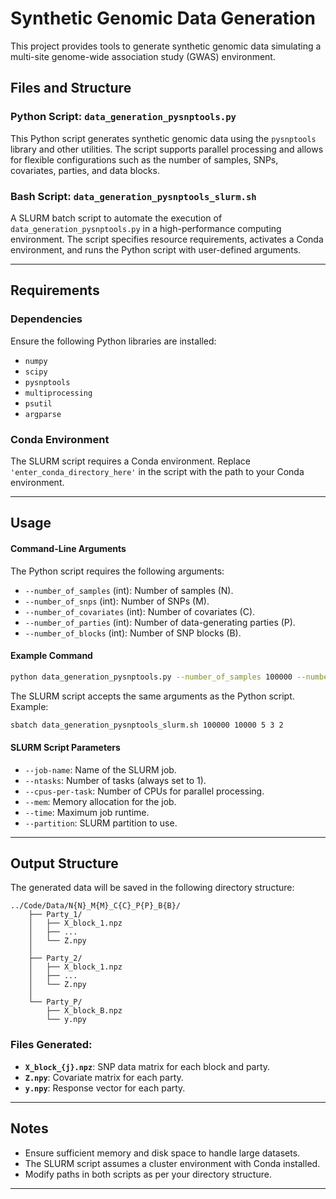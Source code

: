 # Synthetic Genomic Data Generation

This project provides tools to generate synthetic genomic data simulating a multi-site genome-wide association study (GWAS) environment. 

## Files and Structure

### Python Script: `data_generation_pysnptools.py`
This Python script generates synthetic genomic data using the `pysnptools` library and other utilities. The script supports parallel processing and allows for flexible configurations such as the number of samples, SNPs, covariates, parties, and data blocks.

### Bash Script: `data_generation_pysnptools_slurm.sh`
A SLURM batch script to automate the execution of `data_generation_pysnptools.py` in a high-performance computing environment. The script specifies resource requirements, activates a Conda environment, and runs the Python script with user-defined arguments.

---

## Requirements

### Dependencies
Ensure the following Python libraries are installed:
- `numpy`
- `scipy`
- `pysnptools`
- `multiprocessing`
- `psutil`
- `argparse`

### Conda Environment
The SLURM script requires a Conda environment. Replace `'enter_conda_directory_here'` in the script with the path to your Conda environment.

---

## Usage

#### Command-Line Arguments
The Python script requires the following arguments:
- `--number_of_samples` (int): Number of samples (N).
- `--number_of_snps` (int): Number of SNPs (M).
- `--number_of_covariates` (int): Number of covariates (C).
- `--number_of_parties` (int): Number of data-generating parties (P).
- `--number_of_blocks` (int): Number of SNP blocks (B).

#### Example Command
```bash
python data_generation_pysnptools.py --number_of_samples 100000 --number_of_snps 10000 --number_of_covariates 5 --number_of_parties 3 --number_of_blocks 2
```

The SLURM script accepts the same arguments as the Python script. Example:
```bash
sbatch data_generation_pysnptools_slurm.sh 100000 10000 5 3 2
```

#### SLURM Script Parameters
- `--job-name`: Name of the SLURM job.
- `--ntasks`: Number of tasks (always set to 1).
- `--cpus-per-task`: Number of CPUs for parallel processing.
- `--mem`: Memory allocation for the job.
- `--time`: Maximum job runtime.
- `--partition`: SLURM partition to use.

---

## Output Structure
The generated data will be saved in the following directory structure:
```
../Code/Data/N{N}_M{M}_C{C}_P{P}_B{B}/
    ├── Party_1/
    │   ├── X_block_1.npz
    │   ├── ...
    │   └── Z.npy
    │
    ├── Party_2/
    │   ├── X_block_1.npz
    │   ├── ...
    │   └── Z.npy
    │
    └── Party_P/
        ├── X_block_B.npz
        └── y.npy
```
### Files Generated:
- **`X_block_{j}.npz`**: SNP data matrix for each block and party.
- **`Z.npy`**: Covariate matrix for each party.
- **`y.npy`**: Response vector for each party.

---

## Notes
- Ensure sufficient memory and disk space to handle large datasets.
- The SLURM script assumes a cluster environment with Conda installed.
- Modify paths in both scripts as per your directory structure.

---

